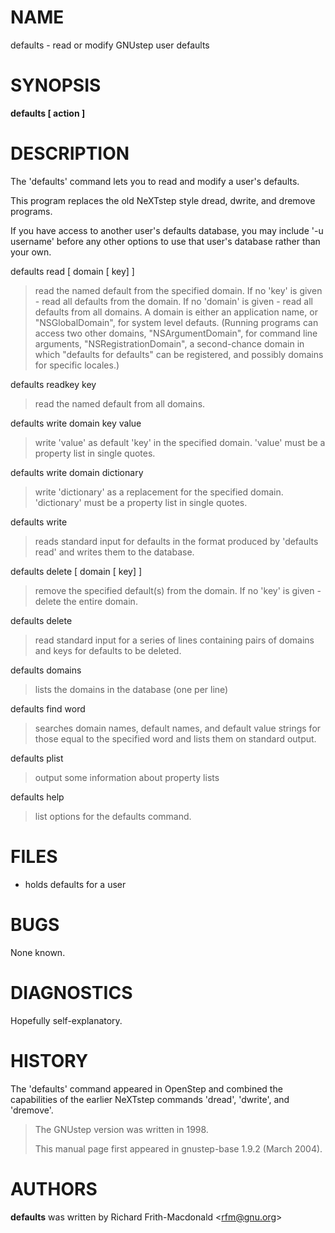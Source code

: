 NAME
====

defaults - read or modify GNUstep user defaults

SYNOPSIS
========

**defaults \[ action \]**

DESCRIPTION
===========

The 'defaults' command lets you to read and modify a user's defaults.

This program replaces the old NeXTstep style dread, dwrite, and dremove programs.

If you have access to another user's defaults database, you may include '-u username' before any other options to use that user's database rather than your own.

defaults read \[ domain \[ key\] \]

> read the named default from the specified domain. If no 'key' is given - read all defaults from the domain. If no 'domain' is given - read all defaults from all domains. A domain is either an application name, or "NSGlobalDomain", for system level defauts. (Running programs can access two other domains, "NSArgumentDomain", for command line arguments, "NSRegistrationDomain", a second-chance domain in which "defaults for defaults" can be registered, and possibly domains for specific locales.)

defaults readkey key

> read the named default from all domains.

defaults write domain key value

> write 'value' as default 'key' in the specified domain. 'value' must be a property list in single quotes.

defaults write domain dictionary

> write 'dictionary' as a replacement for the specified domain. 'dictionary' must be a property list in single quotes.

defaults write

> reads standard input for defaults in the format produced by 'defaults read' and writes them to the database.

defaults delete \[ domain \[ key\] \]

> remove the specified default(s) from the domain. If no 'key' is given - delete the entire domain.

defaults delete

> read standard input for a series of lines containing pairs of domains and keys for defaults to be deleted.

defaults domains

> lists the domains in the database (one per line)

defaults find word

> searches domain names, default names, and default value strings for those equal to the specified word and lists them on standard output.

defaults plist

> output some information about property lists

defaults help

> list options for the defaults command.

FILES
=====

-   holds defaults for a user

BUGS
====

None known.

DIAGNOSTICS
===========

Hopefully self-explanatory.

HISTORY
=======

The 'defaults' command appeared in OpenStep and combined the capabilities of the earlier NeXTstep commands 'dread', 'dwrite', and 'dremove'.

> The GNUstep version was written in 1998.
>
> This manual page first appeared in gnustep-base 1.9.2 (March 2004).

AUTHORS
=======

**defaults** was written by Richard Frith-Macdonald &lt;rfm@gnu.org&gt;

